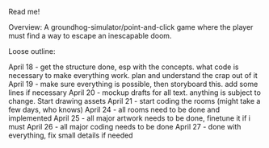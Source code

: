 Read me!

Overview: A groundhog-simulator/point-and-click game where the player must find a way to escape an inescapable doom.

Loose outline:

April 18 - get the structure done, esp with the concepts. what code is necessary to make everything work. plan and understand the crap out of it
April 19 - make sure everything is possible, then storyboard this. add some lines if necessary
April 20 - mockup drafts for all text. anything is subject to change. Start drawing assets
April 21 - start coding the rooms (might take a few days, who knows)
April 24 - all rooms need to be done and implemented
April 25 - all major artwork needs to be done, finetune it if i must
April 26 - all major coding needs to be done
April 27 - done with everything, fix small details if needed

